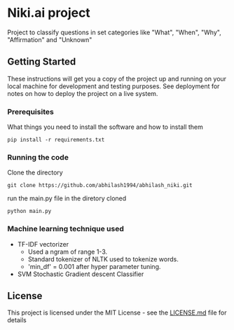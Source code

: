# Niki.ai project

Project to classify questions in set categories like "What", "When", "Why", "Affirmation" and "Unknown"

## Getting Started

These instructions will get you a copy of the project up and running on your local machine for development and testing purposes. See deployment for notes on how to deploy the project on a live system.

### Prerequisites

What things you need to install the software and how to install them

```
pip install -r requirements.txt
```

### Running the code

Clone the directory

```
git clone https://github.com/abhilash1994/abhilash_niki.git
```
run the main.py file in the diretory cloned

```
python main.py
```

### Machine learning technique used

* TF-IDF vectorizer
  * Used a ngram of range 1-3.
  * Standard tokenizer of NLTK used to tokenize words.
  * 'min_df' = 0.001 after hyper parameter tuning.
* SVM Stochastic Gradient descent Classifier

## License

This project is licensed under the MIT License - see the [LICENSE.md](LICENSE.md) file for details
